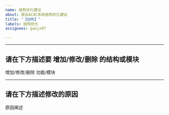 ```yaml
---
name: 结构优化建议
about: 提出ACAC系统结构优化建议
title: "【结构】"
labels: 结构优化
assignees: gaojx97

---
```


--------------------------------------------------------------------
## 请在下方描述要 增加/修改/删除 的结构或模块

增加/修改/删除  功能/模块

--------------------------------------------------------------------
## 请在下方描述修改的原因

原因阐述
